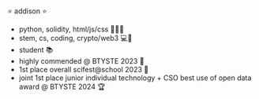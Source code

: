 
⭐ addison ⭐
- python, solidity, html/js/css 👩🏻‍💻
- stem, cs, coding, crypto/web3 💻🔬
- student 📚
- highly commended @ BTYSTE 2023 🎉
- 1st place overall scifest@school 2023 🥇
- joint 1st place junior individual technology + CSO best use of open data award @ BTYSTE 2024 🏆
  




